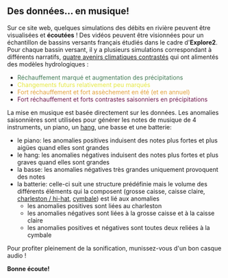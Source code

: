 ## Des données... en musique!

Sur ce site web, quelques simulations des débits en rivière peuvent être visualisées et **écoutées** !
Des vidéos peuvent être visionnées pour un échantillon de bassins versants français étudiés dans le cadre d'**Explore2**.
Pour chaque bassin versant, il y a plusieurs simulations correspondant à différents narratifs, [quatre avenirs climatiques contrastés](/narratifs) qui ont alimentés des modèles hydrologiques :

- <span style="color: #447c57">Réchauffement marqué et augmentation des précipitations</span>
- <span style="color: #e5e840">Changements futurs relativement peu marqués</span>
- <span style="color: #e2a13b">Fort réchauffement et fort assèchement en été (et en annuel)</span>
- <span style="color: #70194e">Fort réchauffement et forts contrastes saisonniers en précipitations</span>

La mise en musique est basée directement sur les données.
Les anomalies saisonnières sont utilisées pour générer les notes de musique de 4 instruments, un piano, un <a href="https://fr.wikipedia.org/wiki/Hang" target="_blank">hang</a>, une basse et une batterie:

- le piano: les anomalies positives induisent des notes plus fortes et plus aigües quand elles sont grandes
- le hang: les anomalies négatives induisent des notes plus fortes et plus graves quand elles sont grandes
- la basse: les anomalies négatives très grandes uniquement provoquent des notes
- la batterie: celle-ci suit une structure prédéfinie mais le volume des différents éléments qui la composent (grosse caisse, caisse claire, <a href="https://fr.wikipedia.org/wiki/Charleston_(instrument_de_musique)" target="_blank">charleston / hi-hat</a>, <a href="https://fr.wikipedia.org/wiki/Cymbale_ride" target="_blank">cymbale</a>) est lié aux anomalies
  - les anomalies positives sont liées au charleston
  - les anomalies négatives sont liées à la grosse caisse et à la caisse claire
  - les anomalies positives et négatives sont toutes deux reliées à la cymbale

Pour profiter pleinement de la sonification, munissez-vous d'un bon casque audio !

**Bonne écoute!**

<a href="" target="_blank"></a>
